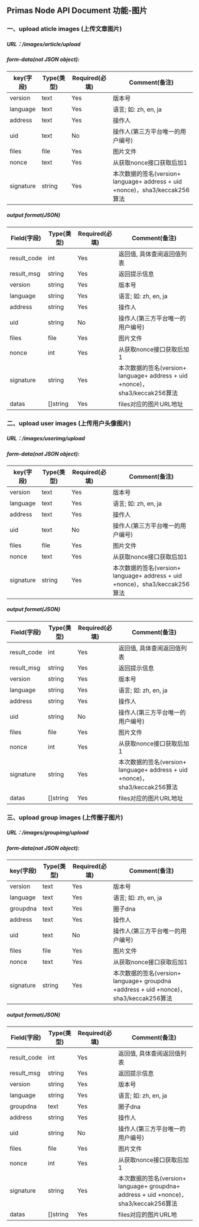 ## Primas Node API Document 功能-图片
### 一、upload aticle images (上传文章图片)  
##### URL：/images/article/upload
##### form-data(not JSON object):
| key(字段) | Type(类型) | Required(必填) | Comment(备注) |
| ------------ | ------------- | ------------ | ------------- | 
| version	| text	| Yes	| 版本号 |
| language	| text	| Yes	| 语言; 如: zh, en, ja |
| address	| text	| Yes	| 操作人 |
| uid	| text	| No	| 操作人(第三方平台唯一的用户编号) |
| files	| file	| Yes	| 图片文件 |
| nonce	| text	| Yes	| 从获取nonce接口获取后加1 |
| signature	| string	| Yes	| 本次数据的签名(version+ language+ address + uid +nonce)，sha3/keccak256算法 |
##### output format(JSON)
| Field(字段) | Type(类型) | Required(必填) | Comment(备注) |
| ------------ | ------------- | ------------ | ------------- | 
| result_code	| int	| Yes	| 返回值, 具体查阅返回值列表 |
| result_msg	| string	| Yes	| 返回提示信息 |
| version	| string	| Yes	| 版本号 |
| language	| string	| Yes	| 语言; 如: zh, en, ja |
| address	| string	| Yes	| 操作人 |
| uid	| string	| No	| 操作人(第三方平台唯一的用户编号) |
| files	| file	| Yes	| 图片文件 |
| nonce	| int	| Yes	| 从获取nonce接口获取后加1 |
| signature	| string	| Yes	| 本次数据的签名(version+ language+ address + uid +nonce)，sha3/keccak256算法 |
| datas	| []string	| Yes	| files对应的图片URL地址 |
    
### 二、upload user images (上传用户头像图片) 
##### URL：/images/userimg/upload
##### form-data(not JSON object):
| key(字段) | Type(类型) | Required(必填) | Comment(备注) |
| ------------ | ------------- | ------------ | ------------- | 
| version	| text	| Yes	| 版本号 |
| language	| text	| Yes	| 语言; 如: zh, en, ja |
| address	| text	| Yes	| 操作人 |
| uid	| text	| No	| 操作人(第三方平台唯一的用户编号) |
| files	| file	| Yes	| 图片文件 |
| nonce	| text	| Yes	| 从获取nonce接口获取后加1 |
| signature	| string	| Yes	| 本次数据的签名(version+ language+ address + uid +nonce)，sha3/keccak256算法 |
##### output format(JSON)
| Field(字段) | Type(类型) | Required(必填) | Comment(备注) |
| ------------ | ------------- | ------------ | ------------- | 
| result_code	| int	| Yes	| 返回值, 具体查阅返回值列表 |
| result_msg	| string	| Yes	| 返回提示信息 |
| version	| string	| Yes	| 版本号 |
| language	| string	| Yes	| 语言; 如: zh, en, ja |
| address	| string	| Yes	| 操作人 |
| uid	| string	| No	| 操作人(第三方平台唯一的用户编号) |
| files	| file	| Yes	| 图片文件 |
| nonce	| int	| Yes	| 从获取nonce接口获取后加1 |
| signature	| string	| Yes	| 本次数据的签名(version+ language+ address + uid +nonce)，sha3/keccak256算法 |
| datas	| []string	| Yes	| files对应的图片URL地址 |

### 三、upload group images (上传圈子图片)
##### URL：/images/groupimg/upload
##### form-data(not JSON object):
| key(字段) | Type(类型) | Required(必填) | Comment(备注) |
| ------------ | ------------- | ------------ | ------------- | 
| version	| text	| Yes	| 版本号 |
| language	| text	| Yes	| 语言; 如: zh, en, ja |
| groupdna	| text	| Yes	| 圈子dna |
| address	| text	| Yes	| 操作人 |
| uid	| text	| No	| 操作人(第三方平台唯一的用户编号) |
| files	| file	| Yes	| 图片文件 |
| nonce	| text	| Yes	| 从获取nonce接口获取后加1 |
| signature	| string	| Yes	| 本次数据的签名(version+ language+ groupdna +address + uid +nonce)，sha3/keccak256算法 |
##### output format(JSON)
| Field(字段) | Type(类型) | Required(必填) | Comment(备注) |
| ------------ | ------------- | ------------ | ------------- | 
| result_code	| int	| Yes	| 返回值, 具体查阅返回值列表 |
| result_msg	| string	| Yes	| 返回提示信息 |
| version	| string	| Yes	| 版本号 |
| language	| string	| Yes	| 语言; 如: zh, en, ja |
| groupdna	| text	| Yes	| 圈子dna |
| address	| string	| Yes	| 操作人 |
| uid	| string	| No	| 操作人(第三方平台唯一的用户编号) |
| files	| file	| Yes	| 图片文件 |
| nonce	| int	| Yes	| 从获取nonce接口获取后加1 |
| signature	| string	| Yes	| 本次数据的签名(version+ language+ groupdna+ address + uid +nonce)，sha3/keccak256算法 |
| datas	| []string	| Yes | files对应的图片URL地|


